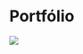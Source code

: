 # Portfólio

![](https://raw.githubusercontent.com/tadeubdev/tadeubarbosa.github.io/main/src/assets/prints/2024-08-04_17-23.png)
